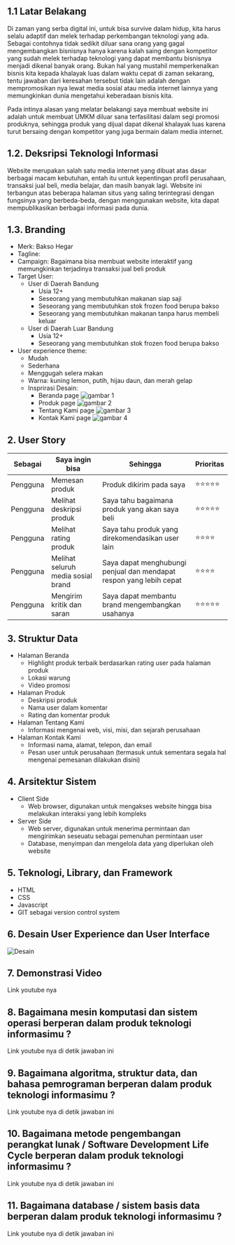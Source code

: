 ## 1.1 Latar Belakang

Di zaman yang serba digital ini, untuk bisa survive dalam hidup, kita harus selalu adaptif dan melek terhadap perkembangan teknologi yang ada. Sebagai contohnya tidak sedikit diluar sana orang yang gagal mengembangkan bisnisnya hanya karena kalah saing dengan kompetitor yang sudah melek terhadap teknologi yang dapat membantu bisnisnya menjadi dikenal banyak orang. Bukan hal yang mustahil memperkenalkan bisnis kita kepada khalayak luas dalam waktu cepat di zaman sekarang, tentu jawaban dari keresahan tersebut tidak lain adalah dengan mempromosikan nya lewat media sosial atau media internet lainnya yang memungkinkan dunia mengetahui keberadaan bisnis kita.

Pada intinya alasan yang melatar belakangi saya membuat website ini adalah untuk membuat UMKM diluar sana terfasilitasi dalam segi promosi produknya, sehingga produk yang dijual dapat dikenal khalayak luas karena turut bersaing dengan kompetitor yang juga bermain dalam media internet.

## 1.2. Deksripsi Teknologi Informasi

Website merupakan salah satu media internet yang dibuat atas dasar berbagai macam kebutuhan, entah itu untuk kepentingan profil perusahaan, transaksi jual beli, media belajar, dan masih banyak lagi. Website ini terbangun atas beberapa halaman situs yang saling terintegrasi dengan fungsinya yang berbeda-beda, dengan menggunakan website, kita dapat mempublikasikan berbagai informasi pada dunia.

## 1.3. Branding

- Merk: Bakso Hegar
- Tagline:
- Campaign: Bagaimana bisa membuat website interaktif yang memungkinkan terjadinya transaksi jual beli produk
- Target User:
  - User di Daerah Bandung
    - Usia 12+
    - Seseorang yang membutuhkan makanan siap saji
    - Seseorang yang membutuhkan stok frozen food berupa bakso
    - Seseorang yang membutuhkan makanan tanpa harus membeli keluar
  - User di Daerah Luar Bandung
    - Usia 12+
    - Seseorang yang membutuhkan stok frozen food berupa bakso
- User experience theme:
  - Mudah
  - Sederhana
  - Menggugah selera makan
  - Warna: kuning lemon, putih, hijau daun, dan merah gelap
  - Insprirasi Desain:
    - Beranda page
      ![gambar 1](https://github.com/madda123/webbasohegar/blob/main/gambar%20untuk%20md/gambar%201.png)
    - Produk page
      ![gambar 2](https://github.com/madda123/webbasohegar/blob/main/gambar%20untuk%20md/gambar%202.png)
    - Tentang Kami page
      ![gambar 3](https://github.com/madda123/webbasohegar/blob/main/gambar%20untuk%20md/gambar%203.png)
    - Kontak Kami page
      ![gambar 4](https://github.com/madda123/webbasohegar/blob/main/gambar%20untuk%20md/gambar%204.png)

## 2. User Story

| Sebagai  | Saya ingin bisa                    | Sehingga                                                            | Prioritas  |
| -------- | ---------------------------------- | ------------------------------------------------------------------- | ---------- |
| Pengguna | Memesan produk                     | Produk dikirim pada saya                                            | ⭐⭐⭐⭐⭐ |
| Pengguna | Melihat deskripsi produk           | Saya tahu bagaimana produk yang akan saya beli                      | ⭐⭐⭐⭐⭐ |
| Pengguna | Melihat rating produk              | Saya tahu produk yang direkomendasikan user lain                    | ⭐⭐⭐⭐   |
| Pengguna | Melihat seluruh media sosial brand | Saya dapat menghubungi penjual dan mendapat respon yang lebih cepat | ⭐⭐⭐⭐   |
| Pengguna | Mengirim kritik dan saran          | Saya dapat membantu brand mengembangkan usahanya                    | ⭐⭐⭐⭐⭐ |

## 3. Struktur Data

- Halaman Beranda
  - Highlight produk terbaik berdasarkan rating user pada halaman produk
  - Lokasi warung
  - Video promosi
- Halaman Produk
  - Deskripsi produk
  - Nama user dalam komentar
  - Rating dan komentar produk
- Halaman Tentang Kami
  - Informasi mengenai web, visi, misi, dan sejarah perusahaan
- Halaman Kontak Kami
  - Informasi nama, alamat, telepon, dan email
  - Pesan user untuk perusahaan (termasuk untuk sementara segala hal mengenai pemesanan dilakukan disini)

## 4. Arsitektur Sistem

- Client Side
  - Web browser, digunakan untuk mengakses website hingga bisa melakukan interaksi yang lebih kompleks
- Server Side
  - Web server, digunakan untuk menerima permintaan dan mengirimkan seseuatu sebagai pemenuhan permintaan user
  - Database, menyimpan dan mengelola data yang diperlukan oleh website

## 5. Teknologi, Library, dan Framework

- HTML
- CSS
- Javascript
- GIT sebagai version control system

## 6. Desain User Experience dan User Interface

![Desain](https://github.com/madda123/webbasohegar/blob/main/gambar%20untuk%20md/Desain%20Web.jpg)

## 7. Demonstrasi Video

Link youtube nya

## 8. Bagaimana mesin komputasi dan sistem operasi berperan dalam produk teknologi informasimu ?

Link youtube nya di detik jawaban ini

## 9. Bagaimana algoritma, struktur data, dan bahasa pemrograman berperan dalam produk teknologi informasimu ?

Link youtube nya di detik jawaban ini

## 10. Bagaimana metode pengembangan perangkat lunak / Software Development Life Cycle berperan dalam produk teknologi informasimu ?

Link youtube nya di detik jawaban ini

## 11. Bagaimana database / sistem basis data berperan dalam produk teknologi informasimu ?

Link youtube nya di detik jawaban ini
